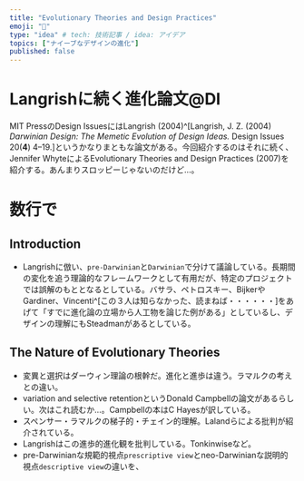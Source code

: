 ```yaml
---
title: "Evolutionary Theories and Design Practices"
emoji: "🎏"
type: "idea" # tech: 技術記事 / idea: アイデア
topics: ["ナイーブなデザインの進化"]
published: false
---
```


# Langrishに続く進化論文@DI

MIT PressのDesign IssuesにはLangrish (2004)^[Langrish, J. Z. (2004) _Darwinian Design: The Memetic Evolution of Design Ideas._ Design Issues 20(**4**) 4–19.]というかなりまともな論文がある。今回紹介するのはそれに続く、Jennifer WhyteによるEvolutionary Theories and Design Practices (2007)を紹介する。あんまりスロッピーじゃないのだけど…。

# 数行で

## Introduction
- Langrishに倣い、`pre-Darwinian`と`Darwinian`で分けて議論している。長期間の変化を追う理論的なフレームワークとして有用だが、特定のプロジェクトでは誤解のもととなるとしている。バサラ、ペトロスキー、BijkerやGardiner、Vincenti^[この３人は知らなかった、読まねば・・・・・・]をあげて「すでに進化論の立場から人工物を論じた例がある」としているし、デザインの理解にもSteadmanがあるとしている。


## The Nature of Evolutionary Theories
- 変異と選択はダーウィン理論の根幹だ。進化と進歩は違う。ラマルクの考えとの違い。
- variation and selective retentionというDonald Campbellの論文があるらしい。次はこれ読むか…。Campbellの本はC Hayesが訳している。
- スペンサー・ラマルクの梯子的・チェイン的理解。Lalandらによる批判が紹介されている。
- Langrishはこの進歩的進化観を批判している。Tonkinwiseなど。
- pre-Darwinianな規範的視点`prescriptive view`とneo-Darwinianな説明的視点`descriptive view`の違いを、